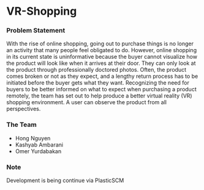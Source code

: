 # VR-Shopping

### Problem Statement
With the rise of online shopping, going out to purchase things is no longer an activity that many people feel obligated to do. However, online shopping in its current state is uninformative because the buyer cannot visualize how the product will look like when it arrives at their door. They can only look at the product through professionally doctored photos. Often, the product comes broken or not as they expect, and a lengthy return process has to be initiated before the buyer gets what they want. Recognizing the need for buyers to be better informed on what to expect when purchasing a product remotely, the team has set out to help produce a better virtual reality (VR) shopping environment. A user can observe the product from all perspectives.

### The Team
- Hong Nguyen
- Kashyab Ambarani
- Omer Yurdabakan

### Note
Development is being continue via PlasticSCM
